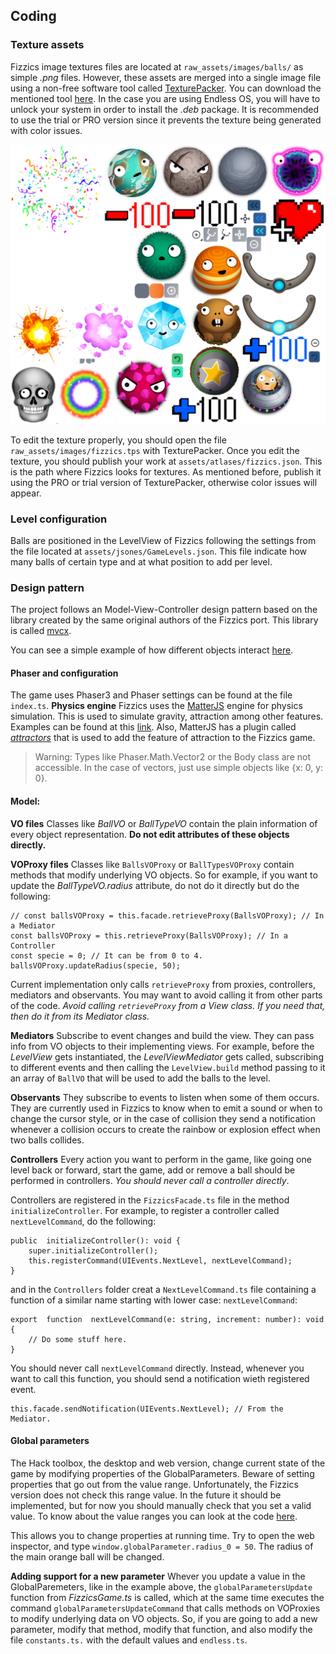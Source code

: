 	
## Coding

### Texture assets
Fizzics image textures files are located at `raw_assets/images/balls/` as simple *.png* files. However, these assets are merged into a single image file using a non-free software tool called [TexturePacker](https://www.codeandweb.com/texturepacker). You can download the mentioned tool [here](https://www.codeandweb.com/texturepacker/download). In the case you are using Endless OS, you will have to unlock your system in order to install the *.deb* package.  It is recommended to use the trial or PRO version since it prevents the texture being generated with color issues. 

![](assets/atlases/fizzics.png)

To edit the texture properly, you should open the file `raw_assets/images/fizzics.tps` with TexturePacker.
Once you edit the texture, you should publish your work at `assets/atlases/fizzics.json`. This is the path where Fizzics looks for textures. As mentioned before, publish it using the PRO or trial version of TexturePacker, otherwise color issues will appear. 


### Level configuration
Balls are positioned in the LevelView of Fizzics following the settings from the file located at `assets/jsones/GameLevels.json`. This file indicate how many balls of certain type and at what position to add per level.

### Design pattern
The project follows an Model-View-Controller design pattern based on the library created by the same original authors of the Fizzics port. This library is called [mvcx](https://github.com/koreezgames/mvcx).

You can see a simple example of how different objects interact [here](https://github.com/koreezgames/mvcx/tree/master/example).

#### Phaser and configuration
The game uses Phaser3 and Phaser settings can be found at the file `index.ts`. 
**Physics engine**
Fizzics uses the [MatterJS](https://github.com/liabru/matter-js) engine for physics simulation. This is used to simulate gravity, attraction among other features. Examples can be found at this [link](https://labs.phaser.io/index.html?dir=physics/matterjs/&q=). Also, MatterJS has a plugin called *[attractors](https://github.com/liabru/matter-attractors)* that is used to add the feature of attraction to the Fizzics game.

> Warning: Types like Phaser.Math.Vector2 or the Body class are not accessible. In the case of vectors, just use simple objects like {x: 0, y: 0}.

#### Model:
**VO files**
 Classes like *BallVO* or *BallTypeVO* contain the plain information of every object representation.  **Do not edit attributes of these objects directly.**
 
**VOProxy files**
Classes like `BallsVOProxy` or `BallTypesVOProxy` contain methods that modify underlying VO objects. So for example, if you want to update the *BallTypeVO.radius* attribute, do not do it directly but do the following:

```
// const ballsVOProxy = this.facade.retrieveProxy(BallsVOProxy); // In a Mediator
const ballsVOProxy = this.retrieveProxy(BallsVOProxy); // In a Controller
const specie = 0; // It can be from 0 to 4.
ballsVOProxy.updateRadius(specie, 50);

```

Current implementation only calls `retrieveProxy` from proxies, controllers, mediators and observants. You may want to avoid calling it from other parts of the code. 
*Avoid calling `retrieveProxy` from a View class. If you need that, then do it from its Mediator class.*

**Mediators**
Subscribe to event changes and build the view. They can pass info from VO objects to their implementing views. For example, before the *LevelView* gets instantiated, the *LevelViewMediator* gets called, subscribing to different events and then calling the `LevelView.build` method passing to it an array of `BallVO` that will be used to add the balls to the level.

**Observants**
They subscribe to events to listen when some of them occurs. They are currently used in Fizzics  to know when to emit a sound or when to change the cursor style, or in the case of collision they send a notification whenever a collision occurs to create the rainbow or explosion effect when two balls collides.

**Controllers**
Every action you want to perform in the game, like going one level back or forward, start the game, add or remove a ball should be performed in controllers. *You should never call a controller directly*. 

Controllers are registered in the `FizzicsFacade.ts` file in the method `initializeController`. For example, to register a controller called `nextLevelCommand`, do the following:

```
public  initializeController(): void {
    super.initializeController();
    this.registerCommand(UIEvents.NextLevel, nextLevelCommand);
}
```

and in the `Controllers` folder creat a `NextLevelCommand.ts` file containing a function of a similar name starting with lower case: `nextLevelCommand`: 

```
export  function  nextLevelCommand(e: string, increment: number): void {
    // Do some stuff here.
}
```

You should never call `nextLevelCommand` directly. Instead, whenever you want to call this function, you should send a notification wieth registered event.

```
this.facade.sendNotification(UIEvents.NextLevel); // From the Mediator.
```

#### Global parameters
The Hack toolbox, the desktop and web version, change current state of the game by modifying properties of the GlobalParameters. Beware of setting properties that go out from the value range. Unfortunately, the Fizzics version does not check this range value. In the future it should be implemented, but for now you should manually check that you set a valid value. To know about the value ranges you can look at the code [here](https://github.com/endlessm/hack-toolbox-app/blob/master/src/Fizzics/model.js).

This allows you to change properties at running time. Try to open the web inspector, and type `window.globalParameter.radius_0 = 50`. The radius of the main orange ball will be changed.

**Adding support for a new parameter**
Whever you update a value in the GlobalParemeters, like in the example above, the `globalParametersUpdate` function from *FizzicsGame.ts* is called, which at the same time executes the command `globalParametersUpdateCommand` that calls methods on VOProxies to modify underlying data on VO objects. So, if you are going to add a new parameter, modify that method, modify that function, and also modify the file `constants.ts.` with the default values and `endless.ts`.

